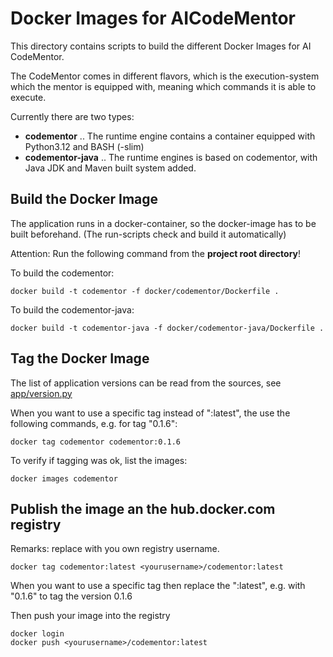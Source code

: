# Docker Images for AICodeMentor

This directory contains scripts to build the different Docker Images for AI CodeMentor.

The CodeMentor comes in different flavors, which is the execution-system which the mentor is equipped with, meaning which commands it is able to execute.

Currently there are two types:
- **codementor** .. The runtime engine contains a container equipped with Python3.12 and BASH (-slim)
- **codementor-java** .. The runtime engines is based on codementor, with Java JDK and Maven built system added.


## Build the Docker Image

The application runs in a docker-container, so the docker-image has to be built beforehand.
(The run-scripts check and build it automatically)

Attention: Run the following command from the **project root directory**!

To build the codementor:
```shell
docker build -t codementor -f docker/codementor/Dockerfile .
```

To build the codementor-java:
```shell
docker build -t codementor-java -f docker/codementor-java/Dockerfile .
```

## Tag the Docker Image

The list of application versions can be read from the sources, see [app/version.py](../app/version.py)

When you want to use a specific tag instead of ":latest", the use the following commands, e.g. for tag "0.1.6":

```shell
docker tag codementor codementor:0.1.6
```

To verify if tagging was ok, list the images:

```shell
docker images codementor
```


## Publish the image an the hub.docker.com registry

Remarks: replace <yourusername> with you own registry username.

```shell
docker tag codementor:latest <yourusername>/codementor:latest
```

When you want to use a specific tag then replace the ":latest", e.g. with "0.1.6" to tag the version 0.1.6

Then push your image into the registry

```shell
docker login
docker push <yourusername>/codementor:latest
```

